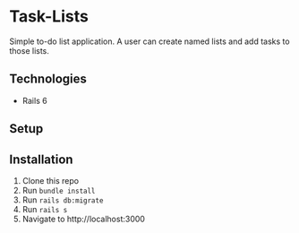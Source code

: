 # Task-Lists
Simple to-do list application. A user can create named lists and add tasks to those lists.

## Technologies
* Rails 6

## Setup
## Installation
1. Clone this repo
2. Run `bundle install`
3. Run `rails db:migrate`
4. Run `rails s`
5. Navigate to http://localhost:3000